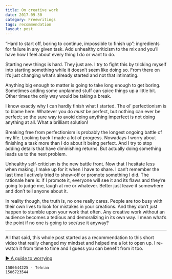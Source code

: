 ```yaml
---
title: On creative work
date: 2017-09-30
category: Freewritings
tags: recommendation
layout: post
---
```


“Hard to start off, boring to continue, impossible to finish up”; ingredients for failure in any given task.
Add unhealthy criticism to the mix and you’ll have how I feel about every thing I do or want to do.

Starting new things is hard. They just are. I try to fight this by tricking myself into starting something while it doesn’t seem like doing so. From there on it’s just changing what’s already started and not that intimating. 

Anything big enough to matter is going to take long enough to get boring. Sometimes adding some unplanned stuff can spice things up a little bit. Other times the only way would be taking a break.

I know exactly why I can hardly finish what I started. The ol’ perfectionism is to blame here. Whatever you do *must be* perfect, but nothing can ever be perfect; so the sure way to avoid doing anything imperfect is not doing anything at all. What a brilliant solution!

Breaking free from perfectionism is probably the longest ongoing battle of my life. Looking back I made a lot of progress. Nowadays I worry about finishing a task more than I do about it being perfect. And I try to stop adding details that have diminishing returns. But actually doing something leads us to the next problem.

Unhealthy self-criticism is the new battle front. Now that I hesitate less when making, I make up for it when I have to share. I can’t remember the last time I actively tried to show-off or promote something I did. The rationale here is: if I promote it, everyone will see it and its flaws and they’re going to judge me, laugh at me or whatever. Better just leave it somewhere and don’t tell anyone about it.

In reality though, the truth is, no one really cares. People are too busy with their own lives to look for mistakes in your creations. And they don’t just happen to stumble upon your work that often. Any creative work without an audience becomes a tedious and demoralizing in its own way. I mean what’s the point if no one is going to see/use it anyway?

---

All that said, this whole post started as a recommendation to this short video that really changed my mindset and helped me a lot to open up. I re-watch it from time to time and I guess you can benefit from it too.

[▶ A guide to worrying](https://www.youtube.com/watch?v=k5RH3BdXDOY)

```
1506644225 - Tehran  
1506723544  
```
